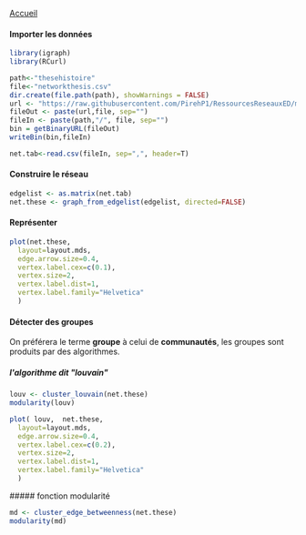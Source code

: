 [Accueil](https://github.com/PirehP1/RessourcesReseauxED/blob/master/README.md)


#### Importer les données 
```R
library(igraph)
library(RCurl)

path<-"thesehistoire"
file<-"networkthesis.csv"
dir.create(file.path(path), showWarnings = FALSE)
url <- "https://raw.githubusercontent.com/PirehP1/RessourcesReseauxED/master/data/"
fileOut <- paste(url,file, sep="")
fileIn <- paste(path,"/", file, sep="")
bin = getBinaryURL(fileOut) 
writeBin(bin,fileIn)  

net.tab<-read.csv(fileIn, sep=",", header=T)
```
#### Construire le réseau 

```R
edgelist <- as.matrix(net.tab)
net.these <- graph_from_edgelist(edgelist, directed=FALSE)

```

#### Représenter 
```R
plot(net.these,
  layout=layout.mds,
  edge.arrow.size=0.4,
  vertex.label.cex=c(0.1),
  vertex.size=2, 
  vertex.label.dist=1,
  vertex.label.family="Helvetica"
  )
```
#### Détecter des groupes 
On préférera le terme **groupe** à celui de **communautés**, les groupes sont produits par des algorithmes. 

##### l'algorithme dit "louvain"
```R
louv <- cluster_louvain(net.these)
modularity(louv)
```

```R
plot( louv,  net.these,
  layout=layout.mds,
  edge.arrow.size=0.4,
  vertex.label.cex=c(0.2),
  vertex.size=2, 
  vertex.label.dist=1,
  vertex.label.family="Helvetica"
  )
```


##### fonction modularité 
```R
md <- cluster_edge_betweenness(net.these)
modularity(md)
```
